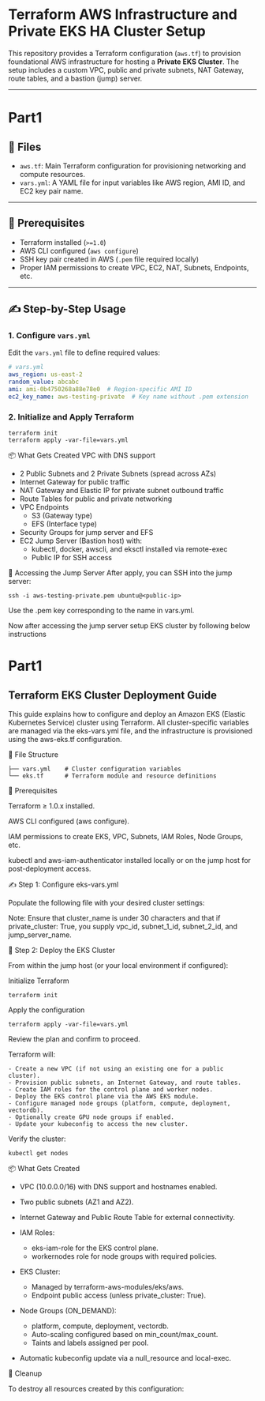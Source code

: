 # Terraform AWS Infrastructure and Private EKS HA Cluster Setup

This repository provides a Terraform configuration (`aws.tf`) to provision foundational AWS infrastructure for hosting a **Private EKS Cluster**. The setup includes a custom VPC, public and private subnets, NAT Gateway, route tables, and a bastion (jump) server.

---

# Part1

## 📁 Files

- `aws.tf`: Main Terraform configuration for provisioning networking and compute resources.
- `vars.yml`: A YAML file for input variables like AWS region, AMI ID, and EC2 key pair name.

---

## 🔧 Prerequisites

- Terraform installed (`>=1.0`)
- AWS CLI configured (`aws configure`)
- SSH key pair created in AWS (`.pem` file required locally)
- Proper IAM permissions to create VPC, EC2, NAT, Subnets, Endpoints, etc.

---

## ✍️ Step-by-Step Usage

### 1. Configure `vars.yml`

Edit the `vars.yml` file to define required values:

```yaml
# vars.yml
aws_region: us-east-2
random_value: abcabc
ami: ami-0b4750268a88e78e0  # Region-specific AMI ID
ec2_key_name: aws-testing-private  # Key name without .pem extension
```

### 2. Initialize and Apply Terraform
```
terraform init
terraform apply -var-file=vars.yml
```

📦 What Gets Created
VPC with DNS support

- 2 Public Subnets and 2 Private Subnets (spread across AZs)
- Internet Gateway for public traffic
- NAT Gateway and Elastic IP for private subnet outbound traffic
- Route Tables for public and private networking
- VPC Endpoints
    - S3 (Gateway type)
    - EFS (Interface type)
- Security Groups for jump server and EFS
- EC2 Jump Server (Bastion host) with:
    - kubectl, docker, awscli, and eksctl installed via remote-exec
    - Public IP for SSH access

🔐 Accessing the Jump Server
After apply, you can SSH into the jump server:
```
ssh -i aws-testing-private.pem ubuntu@<public-ip>
```

Use the .pem key corresponding to the name in vars.yml.

Now after accessing the jump server setup EKS cluster by following below instructions

# Part1
## Terraform EKS Cluster Deployment Guide

This guide explains how to configure and deploy an Amazon EKS (Elastic Kubernetes Service) cluster using Terraform. All cluster-specific variables are managed via the eks-vars.yml file, and the infrastructure is provisioned using the aws-eks.tf configuration.

📁 File Structure
```text
├── vars.yml    # Cluster configuration variables
└── eks.tf      # Terraform module and resource definitions
```
🔧 Prerequisites

Terraform ≥ 1.0.x installed.

AWS CLI configured (aws configure).

IAM permissions to create EKS, VPC, Subnets, IAM Roles, Node Groups, etc.

kubectl and aws-iam-authenticator installed locally or on the jump host for post-deployment access.

✍️ Step 1: Configure eks-vars.yml

Populate the following file with your desired cluster settings:

Note: Ensure that cluster_name is under 30 characters and that if private_cluster: True, you supply vpc_id, subnet_1_id, subnet_2_id, and jump_server_name.

🚀 Step 2: Deploy the EKS Cluster

From within the jump host (or your local environment if configured):

Initialize Terraform

```
terraform init
```
Apply the configuration
```
terraform apply -var-file=vars.yml
```

Review the plan and confirm to proceed.

Terraform will:

    - Create a new VPC (if not using an existing one for a public cluster).
    - Provision public subnets, an Internet Gateway, and route tables.
    - Create IAM roles for the control plane and worker nodes.
    - Deploy the EKS control plane via the AWS EKS module.
    - Configure managed node groups (platform, compute, deployment, vectordb).
    - Optionally create GPU node groups if enabled.
    - Update your kubeconfig to access the new cluster.

Verify the cluster:
```
kubectl get nodes
```

📦 What Gets Created

- VPC (10.0.0.0/16) with DNS support and hostnames enabled.

- Two public subnets (AZ1 and AZ2).

- Internet Gateway and Public Route Table for external connectivity.

- IAM Roles:
    - eks-iam-role for the EKS control plane.
    - workernodes role for node groups with required policies.

- EKS Cluster:
    - Managed by terraform-aws-modules/eks/aws.
    - Endpoint public access (unless private_cluster: True).

- Node Groups (ON_DEMAND):
    - platform, compute, deployment, vectordb.
    - Auto-scaling configured based on min_count/max_count.
    - Taints and labels assigned per pool.

- Automatic kubeconfig update via a null_resource and local-exec.

🔄 Cleanup

To destroy all resources created by this configuration: